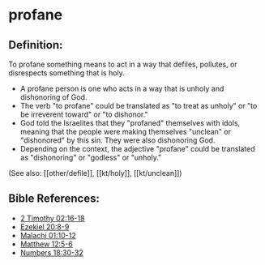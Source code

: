 # profane #

## Definition: ##

To profane something means to act in a way that defiles, pollutes, or disrespects something that is holy.

* A profane person is one who acts in a way that is unholy and dishonoring of God.
* The verb "to profane" could be translated as "to treat as unholy" or "to be irreverent toward" or "to dishonor."
* God told the Israelites that they "profaned" themselves with idols, meaning that the people were making themselves "unclean" or "dishonored" by this sin. They were also dishonoring God.
* Depending on the context, the adjective "profane" could be translated as "dishonoring" or "godless" or "unholy."
 
(See also: [[other/defile]], [[kt/holy]], [[kt/unclean]])

## Bible References: ##

* [2 Timothy 02:16-18](en/tn/2ti/help/02/16)
* [Ezekiel 20:8-9](en/tn/ezk/help/20/08)
* [Malachi 01:10-12](en/tn/mal/help/01/10)
* [Matthew 12:5-6](en/tn/mat/help/12/05)
* [Numbers 18:30-32](en/tn/num/help/18/30)